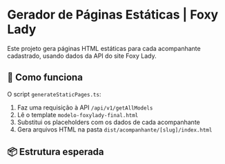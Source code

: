 # Gerador de Páginas Estáticas | Foxy Lady

Este projeto gera páginas HTML estáticas para cada acompanhante cadastrado, usando dados da API do site Foxy Lady.

## 🚀 Como funciona

O script `generateStaticPages.ts`:
1. Faz uma requisição à API `/api/v1/getAllModels`
2. Lê o template `modelo-foxylady-final.html`
3. Substitui os placeholders com os dados de cada acompanhante
4. Gera arquivos HTML na pasta `dist/acompanhante/[slug]/index.html`

## 📦 Estrutura esperada

